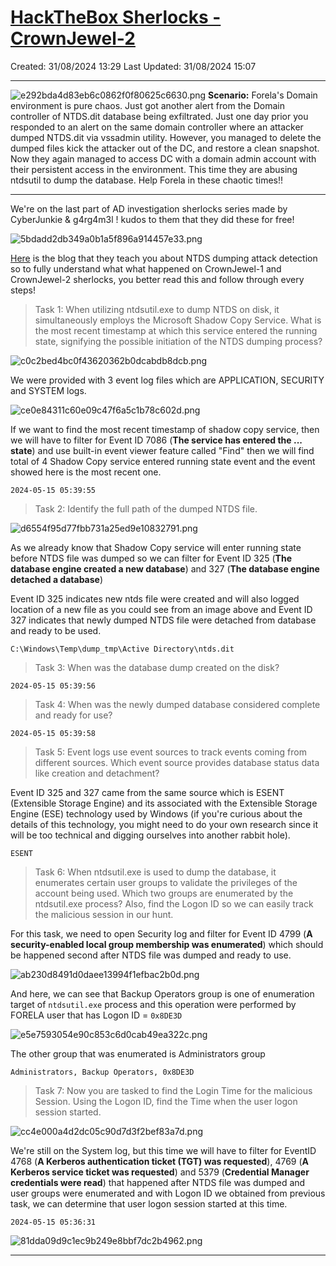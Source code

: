 # [HackTheBox Sherlocks - CrownJewel-2](https://app.hackthebox.com/sherlocks/CrownJewel-2)
Created: 31/08/2024 13:29
Last Updated: 31/08/2024 15:07
* * *

![e292bda4d83eb6c0862f0f80625c6630.png](/resources/e292bda4d83eb6c0862f0f80625c6630.png)
**Scenario:**
Forela's Domain environment is pure chaos. Just got another alert from the Domain controller of NTDS.dit database being exfiltrated. Just one day prior you responded to an alert on the same domain controller where an attacker dumped NTDS.dit via vssadmin utility. However, you managed to delete the dumped files kick the attacker out of the DC, and restore a clean snapshot. Now they again managed to access DC with a domain admin account with their persistent access in the environment. This time they are abusing ntdsutil to dump the database. Help Forela in these chaotic times!!

* * *
We're on the last part of AD investigation sherlocks series made by CyberJunkie & g4rg4m3l ! kudos to them that they did these for free!

![5bdadd2db349a0b1a5f896a914457e33.png](/resources/5bdadd2db349a0b1a5f896a914457e33-1.png)

[Here](https://www.hackthebox.com/blog/ntds-dumping-attack-detection) is the blog that they teach you about NTDS dumping attack detection so to fully understand what what happened on CrownJewel-1 and CrownJewel-2 sherlocks, you better read this and follow through every steps!

>Task 1: When utilizing ntdsutil.exe to dump NTDS on disk, it simultaneously employs the Microsoft Shadow Copy Service. What is the most recent timestamp at which this service entered the running state, signifying the possible initiation of the NTDS dumping process?

![c0c2bed4bc0f43620362b0dcabdb8dcb.png](/resources/c0c2bed4bc0f43620362b0dcabdb8dcb.png)

We were provided with 3 event log files which are APPLICATION, SECURITY and SYSTEM logs.

![ce0e84311c60e09c47f6a5c1b78c602d.png](/resources/ce0e84311c60e09c47f6a5c1b78c602d.png)

If we want to find the most recent timestamp of shadow copy service, then we will have to filter for Event ID 7086 (**The service has entered the ... state**) and use built-in event viewer feature called "Find" then we will find total of 4 Shadow Copy service entered running state event and the event showed here is the most recent one.

```
2024-05-15 05:39:55
```

>Task 2: Identify the full path of the dumped NTDS file.

![d6554f95d77fbb731a25ed9e10832791.png](/resources/d6554f95d77fbb731a25ed9e10832791.png)

As we already know that Shadow Copy service will enter running state before NTDS file was dumped so we can filter for Event ID 325 (**The database engine created a new database**) and 327 (**The database engine detached a database**) 

Event ID 325 indicates new ntds file were created and will also logged location of a new file as you could see from an image above and Event ID 327 indicates that newly dumped NTDS file were detached from database and ready to be used.

```
C:\Windows\Temp\dump_tmp\Active Directory\ntds.dit
```

>Task 3: When was the database dump created on the disk?
```
2024-05-15 05:39:56
```

>Task 4: When was the newly dumped database considered complete and ready for use?
```
2024-05-15 05:39:58
```

>Task 5: Event logs use event sources to track events coming from different sources. Which event source provides database status data like creation and detachment?

Event ID 325 and 327 came from the same source which is ESENT (Extensible Storage Engine) and its associated with the Extensible Storage Engine (ESE) technology used by Windows (if you're curious about the details of this technology, you might need to do your own research since it will be too technical and digging ourselves into another rabbit hole).

```
ESENT
```

>Task 6: When ntdsutil.exe is used to dump the database, it enumerates certain user groups to validate the privileges of the account being used. Which two groups are enumerated by the ntdsutil.exe process? Also, find the Logon ID so we can easily track the malicious session in our hunt.

For this task, we need to open Security log and filter for Event ID 4799 (**A security-enabled local group membership was enumerated**) which should be happened second after NTDS file was dumped and ready to use.

![ab230d8491d0daee13994f1efbac2b0d.png](/resources/ab230d8491d0daee13994f1efbac2b0d.png)

And here, we can see that Backup Operators group is one of enumeration target of `ntdsutil.exe` process and this operation were performed by FORELA user that has Logon ID = `0x8DE3D`

![e5e7593054e90c853c6d0cab49ea322c.png](/resources/e5e7593054e90c853c6d0cab49ea322c.png)

The other group that was enumerated is Administrators group

```
Administrators, Backup Operators, 0x8DE3D
```

>Task 7: Now you are tasked to find the Login Time for the malicious Session. Using the Logon ID, find the Time when the user logon session started.

![cc4e000a4d2dc05c90d7d3f2bef83a7d.png](/resources/cc4e000a4d2dc05c90d7d3f2bef83a7d.png)

We're still on the System log, but this time we will have to filter for EventID 4768 (**A Kerberos authentication ticket (TGT) was requested**), 4769 (**A Kerberos service ticket was requested**) and 5379 (**Credential Manager credentials were read**) that happened after NTDS file was dumped and user groups were enumerated and with Logon ID we obtained from previous task, we can determine that user logon session started at this time.

```
2024-05-15 05:36:31
```

![81dda09d9c1ec9b249e8bbf7dc2b4962.png](/resources/81dda09d9c1ec9b249e8bbf7dc2b4962.png)

* * *
